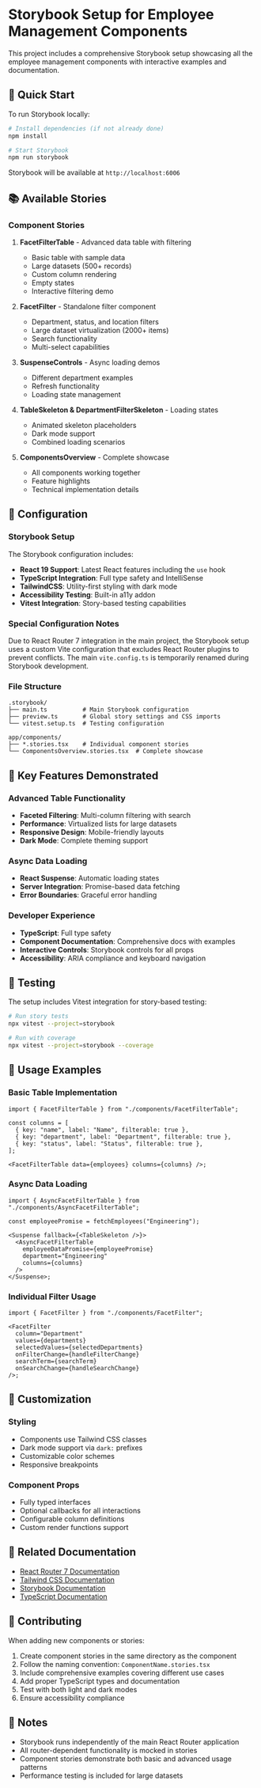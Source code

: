 # Storybook Setup for Employee Management Components

This project includes a comprehensive Storybook setup showcasing all the employee management components with interactive examples and documentation.

## 🚀 Quick Start

To run Storybook locally:

```bash
# Install dependencies (if not already done)
npm install

# Start Storybook
npm run storybook
```

Storybook will be available at `http://localhost:6006`

## 📚 Available Stories

### Component Stories

1. **FacetFilterTable** - Advanced data table with filtering
   - Basic table with sample data
   - Large datasets (500+ records)
   - Custom column rendering
   - Empty states
   - Interactive filtering demo

2. **FacetFilter** - Standalone filter component
   - Department, status, and location filters
   - Large dataset virtualization (2000+ items)
   - Search functionality
   - Multi-select capabilities

3. **SuspenseControls** - Async loading demos
   - Different department examples
   - Refresh functionality
   - Loading state management

4. **TableSkeleton & DepartmentFilterSkeleton** - Loading states
   - Animated skeleton placeholders
   - Dark mode support
   - Combined loading scenarios

5. **ComponentsOverview** - Complete showcase
   - All components working together
   - Feature highlights
   - Technical implementation details

## 🔧 Configuration

### Storybook Setup

The Storybook configuration includes:

- **React 19 Support**: Latest React features including the `use` hook
- **TypeScript Integration**: Full type safety and IntelliSense
- **TailwindCSS**: Utility-first styling with dark mode
- **Accessibility Testing**: Built-in a11y addon
- **Vitest Integration**: Story-based testing capabilities

### Special Configuration Notes

Due to React Router 7 integration in the main project, the Storybook setup uses a custom Vite configuration that excludes React Router plugins to prevent conflicts. The main `vite.config.ts` is temporarily renamed during Storybook development.

### File Structure

```
.storybook/
├── main.ts          # Main Storybook configuration
├── preview.ts       # Global story settings and CSS imports
└── vitest.setup.ts  # Testing configuration

app/components/
├── *.stories.tsx    # Individual component stories
└── ComponentsOverview.stories.tsx  # Complete showcase
```

## 🎯 Key Features Demonstrated

### Advanced Table Functionality

- **Faceted Filtering**: Multi-column filtering with search
- **Performance**: Virtualized lists for large datasets
- **Responsive Design**: Mobile-friendly layouts
- **Dark Mode**: Complete theming support

### Async Data Loading

- **React Suspense**: Automatic loading states
- **Server Integration**: Promise-based data fetching
- **Error Boundaries**: Graceful error handling

### Developer Experience

- **TypeScript**: Full type safety
- **Component Documentation**: Comprehensive docs with examples
- **Interactive Controls**: Storybook controls for all props
- **Accessibility**: ARIA compliance and keyboard navigation

## 🧪 Testing

The setup includes Vitest integration for story-based testing:

```bash
# Run story tests
npx vitest --project=storybook

# Run with coverage
npx vitest --project=storybook --coverage
```

## 📖 Usage Examples

### Basic Table Implementation

```tsx
import { FacetFilterTable } from "./components/FacetFilterTable";

const columns = [
  { key: "name", label: "Name", filterable: true },
  { key: "department", label: "Department", filterable: true },
  { key: "status", label: "Status", filterable: true },
];

<FacetFilterTable data={employees} columns={columns} />;
```

### Async Data Loading

```tsx
import { AsyncFacetFilterTable } from "./components/AsyncFacetFilterTable";

const employeePromise = fetchEmployees("Engineering");

<Suspense fallback={<TableSkeleton />}>
  <AsyncFacetFilterTable
    employeeDataPromise={employeePromise}
    department="Engineering"
    columns={columns}
  />
</Suspense>;
```

### Individual Filter Usage

```tsx
import { FacetFilter } from "./components/FacetFilter";

<FacetFilter
  column="Department"
  values={departments}
  selectedValues={selectedDepartments}
  onFilterChange={handleFilterChange}
  searchTerm={searchTerm}
  onSearchChange={handleSearchChange}
/>;
```

## 🎨 Customization

### Styling

- Components use Tailwind CSS classes
- Dark mode support via `dark:` prefixes
- Customizable color schemes
- Responsive breakpoints

### Component Props

- Fully typed interfaces
- Optional callbacks for all interactions
- Configurable column definitions
- Custom render functions support

## 🔗 Related Documentation

- [React Router 7 Documentation](https://reactrouter.com/en/main)
- [Tailwind CSS Documentation](https://tailwindcss.com/docs)
- [Storybook Documentation](https://storybook.js.org/docs)
- [TypeScript Documentation](https://www.typescriptlang.org/docs)

## 🤝 Contributing

When adding new components or stories:

1. Create component stories in the same directory as the component
2. Follow the naming convention: `ComponentName.stories.tsx`
3. Include comprehensive examples covering different use cases
4. Add proper TypeScript types and documentation
5. Test with both light and dark modes
6. Ensure accessibility compliance

## 📝 Notes

- Storybook runs independently of the main React Router application
- All router-dependent functionality is mocked in stories
- Component stories demonstrate both basic and advanced usage patterns
- Performance testing is included for large datasets
